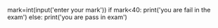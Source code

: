 mark=int(input('enter your mark'))
if mark<40:
    print('you are fail in the exam')
else:
    print('you are pass in exam')
